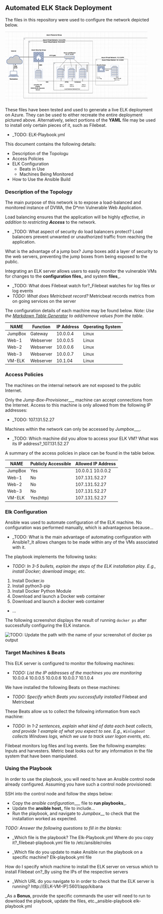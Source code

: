 ## Automated ELK Stack Deployment

The files in this repository were used to configure the network depicted below.

![TODO: Update the path with the name of your diagram](ansible/Images/ELK_Diagram.png)

These files have been tested and used to generate a live ELK deployment on Azure. They can be used to either recreate the entire deployment pictured above. Alternatively, select portions of the __YAML__ file may be used to install only certain pieces of it, such as Filebeat.

  - _TODO: ELK-Playbook.yml

This document contains the following details:
- Description of the Topologu
- Access Policies
- ELK Configuration
  - Beats in Use
  - Machines Being Monitored
- How to Use the Ansible Build


### Description of the Topology

The main purpose of this network is to expose a load-balanced and monitored instance of DVWA, the D*mn Vulnerable Web Application.

Load balancing ensures that the application will be highly __effective_, in addition to restricting __Access___ to the network.
- _TODO: What aspect of security do load balancers protect? Load balancers prevent unwanted or unauthorized traffic from reaching the application.
 
What is the advantage of a jump box? Jump boxes add a layer of security to the web servers, preventing the jump boxes from being exposed to the public.

Integrating an ELK server allows users to easily monitor the vulnerable VMs for changes to the __configuration files___ and system __files___.
- _TODO: What does Filebeat watch for?_Filebeat watches for log files or log events
- _TODO: What does Metricbeat record?_ Metricbeat records metrics from on going services on the server

The configuration details of each machine may be found below.
_Note: Use the [Markdown Table Generator](http://www.tablesgenerator.com/markdown_tables) to add/remove values from the table_.

| NAME    | Function  | IP Address | Operating System |
|---------|-----------|------------|------------------|
| JumpBox | Gateway   | 10.0.0.4   | Linux            |
| Web-1   | Webserver | 10.0.0.5   | Linux            |
| Web-2   | Webserver | 10.0.0.6   | Linux            |
| Web-3   | Webserver | 10.0.0.7   | Linux            |
| VM-ELK  | Webserver | 10.1.04    | Linux            |

### Access Policies

The machines on the internal network are not exposed to the public Internet. 

Only the _Jump-Box-Provisioner____ machine can accept connections from the Internet. Access to this machine is only allowed from the following IP addresses:
- _TODO: 107.131.52.27

Machines within the network can only be accessed by _Jumpbox____.
- _TODO: Which machine did you allow to access your ELK VM? What was its IP address?_107.131.52.27

A summary of the access policies in place can be found in the table below.

| NAME    | Publicly Accessible | Allowed IP Address |
|---------|---------------------|--------------------|
| JumpBox | Yes                 | 10.0.0.1 10.0.0.2  |
| Web-1   | No                  | 107.131.52.27      |
| Web-2   | No                  | 107.131.52.27      |
| Web-3   | No                  | 107.131.52.27      |
| VM-ELK  | Yes(http)           | 107.131.52.27      |

### Elk Configuration

Ansible was used to automate configuration of the ELK machine. No configuration was performed manually, which is advantageous because...
- _TODO: What is the main advantage of automating configuration with Ansible?_It allows changes to be made within any of the VMs associated with it.

The playbook implements the following tasks:
- _TODO: In 3-5 bullets, explain the steps of the ELK installation play. E.g., install Docker; download image; etc._
1) Install Docker.io
2) Install python3-pip
3) Install Docker Python Module
4) Download and launch a Docker web container
5) Download and launch a docker web container 
- ...

The following screenshot displays the result of running `docker ps` after successfully configuring the ELK instance.

![TODO: Update the path with the name of your screenshot of docker ps output](Images/docker_ps.png)

### Target Machines & Beats
This ELK server is configured to monitor the following machines:
- _TODO: List the IP addresses of the machines you are monitoring_
10.0.0.4 10.0.0.5 10.0.0.6 10.0.0.7 10.1.0.4

We have installed the following Beats on these machines:
- _TODO: Specify which Beats you successfully installed_
Filebeat and Metricbeat

These Beats allow us to collect the following information from each machine:
- _TODO: In 1-2 sentences, explain what kind of data each beat collects, and provide 1 example of what you expect to see. E.g., `Winlogbeat` collects Windows logs, which we use to track user logon events, etc._

Filebeat monitors log files and log events. See the following examples: Inputs and harvesters. Metric beat looks out for any information in the file system that have been manipulated. 

### Using the Playbook
In order to use the playbook, you will need to have an Ansible control node already configured. Assuming you have such a control node provisioned: 

SSH into the control node and follow the steps below:
- Copy the _ansible configuration____ file to __run playbooks___.
- Update the __ansible host___ file to include...
- Run the playbook, and navigate to _Jumpbox___ to check that the installation worked as expected.

_TODO: Answer the following questions to fill in the blanks:_
- _Which file is the playbook? The Elk-Playbook.yml
 Where do you copy it?_filebeat-playbook.yml file to /etc/ansible/roles

- _Which file do you update to make Ansible run the playbook on a specific machine? Elk-playbook.yml file

How do I specify which machine to install the ELK server on versus which to install Filebeat on?_By using the IPs of the respective servers
- _Which URL do you navigate to in order to check that the ELK server is running? http://[ELK-VM-IP]:5601/app/kibana

_As a **Bonus**, provide the specific commands the user will need to run to download the playbook, update the files, etc._ansible-playbook elk-playbook.yml
